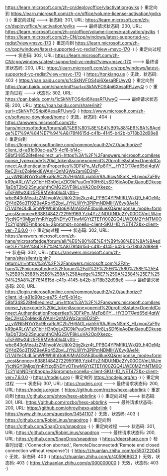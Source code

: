 https://learn.microsoft.com/zh-cn/deployoffice/vlactivation/gvlks (· 重定向到 https://learn.microsoft.com/zh-cn/office/volume-license-activation/gvlks ·)
(· 重定向过程 ---> 状态码: 301, URL: https://learn.microsoft.com/zh-cn/deployoffice/vlactivation/gvlks ---> 最终请求状态码: 200, URL: https://learn.microsoft.com/zh-cn/office/volume-license-activation/gvlks ·)
https://learn.microsoft.com/zh-CN/cpp/windows/latest-supported-vc-redist?view=msvc-170 (· 重定向到 https://learn.microsoft.com/zh-cn/cpp/windows/latest-supported-vc-redist?view=msvc-170 ·)
(· 重定向过程 ---> 状态码: 302, URL: https://learn.microsoft.com/zh-CN/cpp/windows/latest-supported-vc-redist?view=msvc-170 ---> 最终请求状态码: 200, URL: https://learn.microsoft.com/zh-cn/cpp/windows/latest-supported-vc-redist?view=msvc-170 ·)
https://tonkiang.us (· 无效，状态码: 403 ·)
https://pan.baidu.com/s/1cSkNVFOS4pi6XesaRFUwyQ (· 重定向到 https://pan.baidu.com/share/init?surl=cSkNVFOS4pi6XesaRFUwyQ ·)
(· 重定向过程 ---> 状态码: 302, URL: https://pan.baidu.com/s/1cSkNVFOS4pi6XesaRFUwyQ ---> 最终请求状态码: 200, URL: https://pan.baidu.com/share/init?surl=cSkNVFOS4pi6XesaRFUwyQ ·)
https://www.microsoft.com/zh-cn/software-download/home (· 无效，状态码: 404 ·)
https://answers.microsoft.com/zh-hans/microsoftedge/forum/all/%E6%80%8E%E4%B9%88%E6%8A%8Aedge%E7%9A%84%E7%94%A8/78f4615d-c41b-4145-b42b-b718b32d98e8 (· 重定向到 https://login.microsoftonline.com/common/oauth2/v2.0/authorize?client_id=a81d90ac-aa75-4cf8-b14c-58bf348528fe&redirect_uri=https%3A%2F%2Fanswers.microsoft.com&response_type=code%20id_token&scope=openid%20profile&state=OpenIdConnect.AuthenticationProperties%3DFkPn_MzFp8I1Y__HY3OT7Ard65dI4qtWReC2Hs0ZpMeki8WAnHQnMGWq2am8D2hP-_u_yWNl5NYoY8c9ExaRcAC2h7Hj6AGLxjah5VRAJ6cwNSmK_HLpvoxZaF9ykR9pARLrW1zX1bHH3h0gLvZlC9kPuuOm1f0Hr8LsSDf6ieAoDatQapuEDkusp1jaDbT2bQi2SnuduhfhCMG2SVF8kLuVA2OplXkezo-uTsFiWwX4lz5F5RMVBp0Ix4LyXti--wbc843gMeaJzZMihyokVcUjkXr2tjg2kzr4t_PPBG4YPMflKLWkQ9_h4OeMzQY4dZ6q3Tl9Z9eARb452byLJYNLWYh3PlPmNDMIHW6vy8AeN-I7LVdYeOLdL5mWPWh9hGq6AjMrAGSAE4bu6lueXQ&response_mode=form_post&nonce=638814842722959169.Yzk4YzZiNDUtNDc2Yy00OGVmLWJmYjctNGY0MjgxYmRlYzg5NDYyOTkwMGYtZTE1Yi00ZGQ4LWE0M2YtNTM0OTc2YjdhNDFm&nopa=2&prompt=none&x-client-SKU=ID_NET472&x-client-ver=7.6.0.0 ·)
(· 重定向过程 ---> 状态码: 302, URL: https://answers.microsoft.com/zh-hans/microsoftedge/forum/all/%E6%80%8E%E4%B9%88%E6%8A%8Aedge%E7%9A%84%E7%94%A8/78f4615d-c41b-4145-b42b-b718b32d98e8 ---> 状态码: 302, URL: https://answers.microsoft.com/zh-hans/site/silentsignin?returnUrl=https%3A%2F%2Fanswers.microsoft.com%2Fzh-hans%2Fmicrosoftedge%2Fforum%2Fall%2F%25E6%2580%258E%25E4%25B9%2588%25E6%258A%258Aedge%25E7%259A%2584%25E7%2594%25A8%2F78f4615d-c41b-4145-b42b-b718b32d98e8 ---> 最终请求状态码: 200, URL: https://login.microsoftonline.com/common/oauth2/v2.0/authorize?client_id=a81d90ac-aa75-4cf8-b14c-58bf348528fe&redirect_uri=https%3A%2F%2Fanswers.microsoft.com&response_type=code%20id_token&scope=openid%20profile&state=OpenIdConnect.AuthenticationProperties%3DFkPn_MzFp8I1Y__HY3OT7Ard65dI4qtWReC2Hs0ZpMeki8WAnHQnMGWq2am8D2hP-_u_yWNl5NYoY8c9ExaRcAC2h7Hj6AGLxjah5VRAJ6cwNSmK_HLpvoxZaF9ykR9pARLrW1zX1bHH3h0gLvZlC9kPuuOm1f0Hr8LsSDf6ieAoDatQapuEDkusp1jaDbT2bQi2SnuduhfhCMG2SVF8kLuVA2OplXkezo-uTsFiWwX4lz5F5RMVBp0Ix4LyXti--wbc843gMeaJzZMihyokVcUjkXr2tjg2kzr4t_PPBG4YPMflKLWkQ9_h4OeMzQY4dZ6q3Tl9Z9eARb452byLJYNLWYh3PlPmNDMIHW6vy8AeN-I7LVdYeOLdL5mWPWh9hGq6AjMrAGSAE4bu6lueXQ&response_mode=form_post&nonce=638814842722959169.Yzk4YzZiNDUtNDc2Yy00OGVmLWJmYjctNGY0MjgxYmRlYzg5NDYyOTkwMGYtZTE1Yi00ZGQ4LWE0M2YtNTM0OTc2YjdhNDFm&nopa=2&prompt=none&x-client-SKU=ID_NET472&x-client-ver=7.6.0.0 ·)
https://nodejs.org (· 重定向到 https://nodejs.org/en ·)
(· 重定向过程 ---> 状态码: 307, URL: https://nodejs.org/ ---> 最终请求状态码: 200, URL: https://nodejs.org/en ·)
https://github.com/rozbo/hexo-abbrlink (· 重定向到 https://github.com/ohroy/hexo-abbrlink ·)
(· 重定向过程 ---> 状态码: 301, URL: https://github.com/rozbo/hexo-abbrlink ---> 最终请求状态码: 200, URL: https://github.com/ohroy/hexo-abbrlink ·)
https://www.zhihu.com/question/34541107 (· 无效，状态码: 403 ·)
https://github.com/RobinLinus/snapdrop (· 重定向到 https://github.com/SnapDrop/snapdrop ·)
(· 重定向过程 ---> 状态码: 301, URL: https://github.com/RobinLinus/snapdrop ---> 最终请求状态码: 200, URL: https://github.com/SnapDrop/snapdrop ·)
https://deershare.com (· 检查时出错: ('Connection aborted.', RemoteDisconnected('Remote end closed connection without response')) ·)
https://zhuanlan.zhihu.com/p/550722045 (· 无效，状态码: 403 ·)
https://zhuanlan.zhihu.com/p/405968623 (· 无效，状态码: 403 ·)
https://zhuanlan.zhihu.com/p/000000000 (· 无效，状态码: 403 ·)
